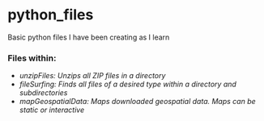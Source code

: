 # python_files
Basic python files I have been creating as I learn

### Files within:
* *unzipFiles: Unzips all ZIP files in a directory*
* *fileSurfing: Finds all files of a desired type within a directory and subdirectories*
* *mapGeospatialData: Maps downloaded geospatial data. Maps can be static or interactive*
